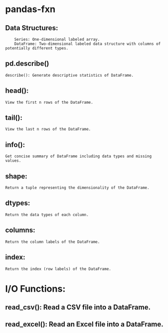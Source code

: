 # pandas-fxn
## Data Structures:
```
    Series: One-dimensional labeled array.
    DataFrame: Two-dimensional labeled data structure with columns of potentially different types.
```
## pd.describe()
```
describe(): Generate descriptive statistics of DataFrame.
```
## head(): 
```
View the first n rows of the DataFrame.
```
## tail():
```
View the last n rows of the DataFrame.
```
## info(): 
```
Get concise summary of DataFrame including data types and missing values.
```
## shape:
```
Return a tuple representing the dimensionality of the DataFrame.
```
## dtypes: 
```
Return the data types of each column.
```
## columns: 
```
Return the column labels of the DataFrame.
```
## index: 
```
Return the index (row labels) of the DataFrame.
```
# I/O Functions:

  ##  read_csv(): Read a CSV file into a DataFrame.
  ## read_excel(): Read an Excel file into a DataFrame.

